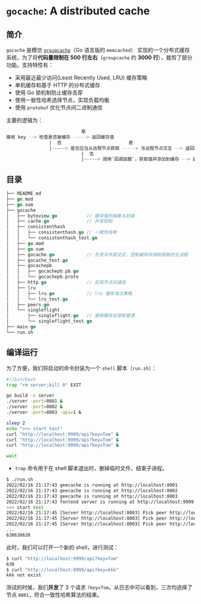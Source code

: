 # `gocache`: A distributed cache

## 简介

`gocache` 是模仿 [`groupcache`](https://github.com/golang/groupcache)（Go 语言版的 `memcached`） 实现的一个分布式缓存系统，为了将**代码量限制在 500 行左右**（`groupcache` 约 **3000 行**），裁剪了部分功能。支持特性有：

- 采用最近最少访问(Least Recently Used, LRU) 缓存策略
- 单机缓存和基于 HTTP 的分布式缓存
- 使用 Go 锁机制防止缓存击穿
- 使用一致性哈希选择节点，实现负载均衡
- 使用 `protobuf` 优化节点间二进制通信

主要的逻辑为：

```bash
                            是
接收 key --> 检查是否被缓存 -----> 返回缓存值
                |  否                         是
                |-----> 是否应当从远程节点获取 -----> 与远程节点交互 --> 返回缓存值
                            |  否
                            |-----> 调用`回调函数`，获取值并添加到缓存 --> 返回缓存值
```

## 目录

```go
├── README.md
├── go.mod    
├── go.sum
├── gocache
│   ├── byteview.go			  // 缓存值的抽象与封装
│   ├── cache.go			  // 并发控制
│   ├── consistenthash
│   │   ├── consistenthash.go // 一致性哈希
│   │   └── consistenthash_test.go
│   ├── go.mod
│   ├── go.sum
│   ├── gocache.go			  // 负责与外部交互，控制缓存存储和获取的主流程
│   ├── gocache_test.go
│   ├── gocachepb
│   │   ├── gocachepb.pb.go
│   │   └── gocachepb.proto
│   ├── http.go				  // 实现节点间通信
│   ├── lru
│   │   ├── lru.go			  // lru 缓存淘汰策略
│   │   └── lru_test.go
│   ├── peers.go
│   └── singleflight
│       ├── singleflight.go	  // 避免缓存击穿和穿透
│       └── singleflight_test.go
├── main.go
└── run.sh
```

## 编译运行


为了方便，我们将启动的命令封装为一个 `shell` 脚本（`run.sh`）：

```bash
#!/bin/bash
trap "rm server;kill 0" EXIT

go build -o server
./server -port=8001 &
./server -port=8002 &
./server -port=8003 -api=1 &

sleep 2
echo ">>> start test"
curl "http://localhost:9999/api?key=Tom" &
curl "http://localhost:9999/api?key=Tom" &
curl "http://localhost:9999/api?key=Tom" &

wait
```

- `trap` 命令用于在 shell 脚本退出时，删掉临时文件，结束子进程。

```bash
$ ./run.sh
2022/02/16 21:17:43 geecache is running at http://localhost:8001
2022/02/16 21:17:43 geecache is running at http://localhost:8002
2022/02/16 21:17:43 geecache is running at http://localhost:8003
2022/02/16 21:17:43 fontend server is running at http://localhost:9999
>>> start test
2022/02/16 21:17:45 [Server http://localhost:8003] Pick peer http://localhost:8001
2022/02/16 21:17:45 [Server http://localhost:8003] Pick peer http://localhost:8001
2022/02/16 21:17:45 [Server http://localhost:8003] Pick peer http://localhost:8001
...
630630630
```

此时，我们可以打开一个新的 shell，进行测试：

```bash
$ curl "http://localhost:9999/api?key=Tom"
630
$ curl "http://localhost:9999/api?key=kkk"
kkk not exist
```

测试的时候，我们**并发**了 3 个请求 `?key=Tom`，从日志中可以看到，三次均选择了节点 `8001`，符合一致性哈希算法的结果。


